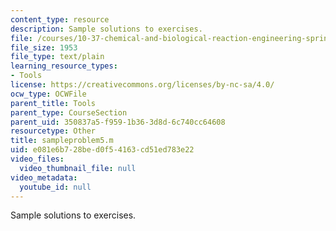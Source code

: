 ```yaml
---
content_type: resource
description: Sample solutions to exercises.
file: /courses/10-37-chemical-and-biological-reaction-engineering-spring-2007/e081e6b728bed0f54163cd51ed783e22_sampleproblem5.m
file_size: 1953
file_type: text/plain
learning_resource_types:
- Tools
license: https://creativecommons.org/licenses/by-nc-sa/4.0/
ocw_type: OCWFile
parent_title: Tools
parent_type: CourseSection
parent_uid: 350837a5-f959-1b36-3d8d-6c740cc64608
resourcetype: Other
title: sampleproblem5.m
uid: e081e6b7-28be-d0f5-4163-cd51ed783e22
video_files:
  video_thumbnail_file: null
video_metadata:
  youtube_id: null
---
```

Sample solutions to exercises.